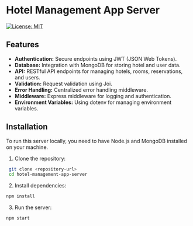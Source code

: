 # Hotel Management App Server

[![License: MIT](https://img.shields.io/badge/License-MIT-yellow.svg)](https://opensource.org/licenses/MIT)

## Features

- **Authentication:** Secure endpoints using JWT (JSON Web Tokens).
- **Database:** Integration with MongoDB for storing hotel and user data.
- **API:** RESTful API endpoints for managing hotels, rooms, reservations, and users.
- **Validation:** Request validation using Joi.
- **Error Handling:** Centralized error handling middleware.
- **Middleware:** Express middleware for logging and authentication.
- **Environment Variables:** Using dotenv for managing environment variables.

## Installation

To run this server locally, you need to have Node.js and MongoDB installed on your machine.

1. Clone the repository:
   
  ```bash
   git clone <repository-url>
   cd hotel-management-app-server
  ```

2. Install dependencies:

  ```bash
  npm install
  ```

3. Run the server:

  ```bash
  npm start
  ```
